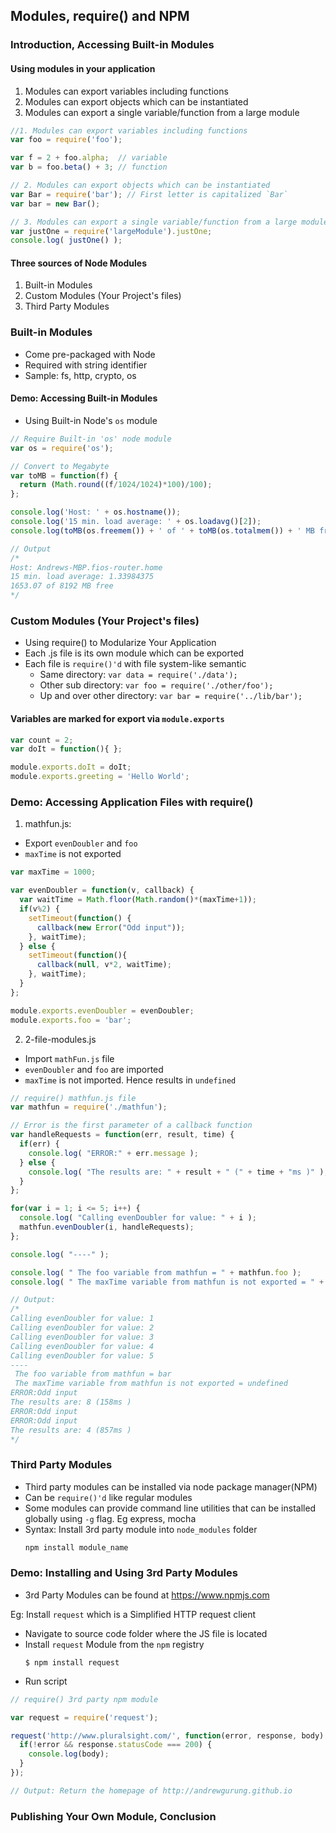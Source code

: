 ## Modules, require() and NPM

### Introduction, Accessing Built-in Modules

#### Using modules in your application

1. Modules can export variables including functions
2. Modules can export objects which can be instantiated
3. Modules can export a single variable/function from a large module

```js
//1. Modules can export variables including functions
var foo = require('foo');

var f = 2 + foo.alpha;  // variable
var b = foo.beta() + 3; // function

// 2. Modules can export objects which can be instantiated
var Bar = require('bar'); // First letter is capitalized `Bar`
var bar = new Bar();

// 3. Modules can export a single variable/function from a large module
var justOne = require('largeModule').justOne;
console.log( justOne() );
```

#### Three sources of Node Modules
1. Built-in Modules
2. Custom Modules (Your Project's files)
3. Third Party Modules

### Built-in Modules
- Come pre-packaged with Node
- Required with string identifier
- Sample: fs, http, crypto, os

#### Demo: Accessing Built-in Modules
- Using Built-in Node's `os` module

```js
// Require Built-in 'os' node module
var os = require('os');

// Convert to Megabyte
var toMB = function(f) {
  return (Math.round((f/1024/1024)*100)/100);
};

console.log('Host: ' + os.hostname());
console.log('15 min. load average: ' + os.loadavg()[2]);
console.log(toMB(os.freemem()) + ' of ' + toMB(os.totalmem()) + ' MB free');

// Output
/*
Host: Andrews-MBP.fios-router.home
15 min. load average: 1.33984375
1653.07 of 8192 MB free
*/
```

### Custom Modules (Your Project's files)
- Using require() to Modularize Your Application
- Each .js file is its own module which can be exported
- Each file is `require()'d` with file system-like semantic
  - Same directory: `var data = require('./data');`
  - Other sub directory: `var foo = require('./other/foo');`
  - Up and over other directory: `var bar = require('../lib/bar');`

#### Variables are marked for export via `module.exports`
```js
var count = 2;
var doIt = function(){ };

module.exports.doIt = doIt;
module.exports.greeting = 'Hello World';
```

### Demo: Accessing Application Files with require()

1. mathfun.js:
  - Export `evenDoubler` and `foo`
  - `maxTime` is not exported

  ```js
  var maxTime = 1000;

  var evenDoubler = function(v, callback) {
    var waitTime = Math.floor(Math.random()*(maxTime+1));
    if(v%2) {
      setTimeout(function() {
        callback(new Error("Odd input"));
      }, waitTime);
    } else {
      setTimeout(function(){
        callback(null, v*2, waitTime);
      }, waitTime);
    }
  };

  module.exports.evenDoubler = evenDoubler;
  module.exports.foo = 'bar';
  ```

2. 2-file-modules.js

  - Import `mathFun.js` file
  - `evenDoubler` and `foo` are imported
  - `maxTime` is not imported. Hence results in `undefined`

  ```js
  // require() mathfun.js file
  var mathfun = require('./mathfun');

  // Error is the first parameter of a callback function
  var handleRequests = function(err, result, time) {
    if(err) {
      console.log( "ERROR:" + err.message );
    } else {
      console.log( "The results are: " + result + " (" + time + "ms )" );
    }
  };

  for(var i = 1; i <= 5; i++) {
    console.log( "Calling evenDoubler for value: " + i );
    mathfun.evenDoubler(i, handleRequests);
  };

  console.log( "----" );

  console.log( " The foo variable from mathfun = " + mathfun.foo );
  console.log( " The maxTime variable from mathfun is not exported = " + mathfun.mathFun );

  // Output:
  /*
  Calling evenDoubler for value: 1
  Calling evenDoubler for value: 2
  Calling evenDoubler for value: 3
  Calling evenDoubler for value: 4
  Calling evenDoubler for value: 5
  ----
   The foo variable from mathfun = bar
   The maxTime variable from mathfun is not exported = undefined
  ERROR:Odd input
  The results are: 8 (158ms )
  ERROR:Odd input
  ERROR:Odd input
  The results are: 4 (857ms )
  */

  ```

### Third Party Modules
- Third party modules can be installed via node package manager(NPM)
- Can be `require()'d` like regular modules
- Some modules can provide command line utilities that can be installed globally using `-g` flag. Eg express, mocha
- Syntax: Install 3rd party module into `node_modules` folder
  ```js
  npm install module_name
  ```

### Demo: Installing and Using 3rd Party Modules
- 3rd Party Modules can be found at https://www.npmjs.com

Eg: Install `request` which is a Simplified HTTP request client

- Navigate to source code folder where the JS file is located
- Install `request` Module from the `npm` registry
  ```shell
  $ npm install request
  ```
- Run script

```js
// require() 3rd party npm module

var request = require('request');

request('http://www.pluralsight.com/', function(error, response, body) {
  if(!error && response.statusCode === 200) {
    console.log(body);
  }
});

// Output: Return the homepage of http://andrewgurung.github.io
```

### Publishing Your Own Module, Conclusion
